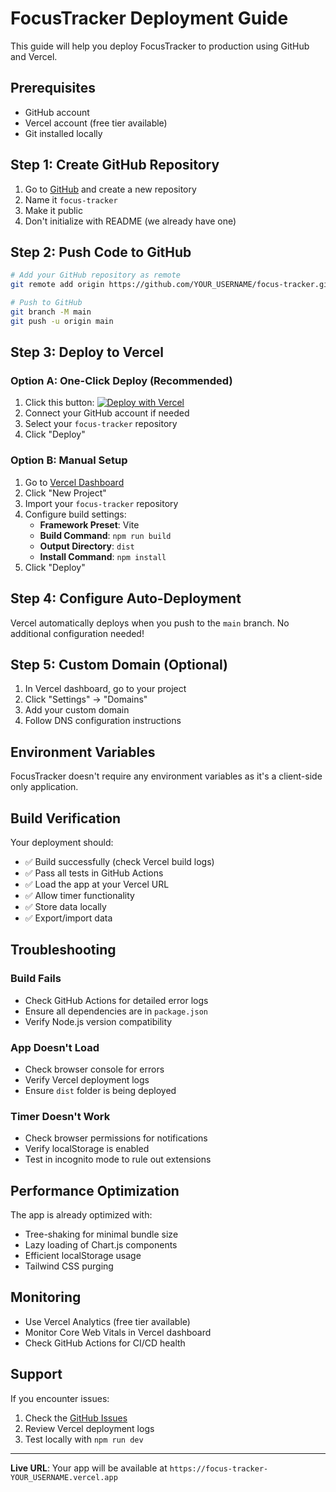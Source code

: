 # FocusTracker Deployment Guide

This guide will help you deploy FocusTracker to production using GitHub and Vercel.

## Prerequisites

- GitHub account
- Vercel account (free tier available)
- Git installed locally

## Step 1: Create GitHub Repository

1. Go to [GitHub](https://github.com) and create a new repository
2. Name it `focus-tracker`
3. Make it public
4. Don't initialize with README (we already have one)

## Step 2: Push Code to GitHub

```bash
# Add your GitHub repository as remote
git remote add origin https://github.com/YOUR_USERNAME/focus-tracker.git

# Push to GitHub
git branch -M main
git push -u origin main
```

## Step 3: Deploy to Vercel

### Option A: One-Click Deploy (Recommended)

1. Click this button: [![Deploy with Vercel](https://vercel.com/button)](https://vercel.com/new/clone?repository-url=https://github.com/YOUR_USERNAME/focus-tracker)
2. Connect your GitHub account if needed
3. Select your `focus-tracker` repository
4. Click "Deploy"

### Option B: Manual Setup

1. Go to [Vercel Dashboard](https://vercel.com/dashboard)
2. Click "New Project"
3. Import your `focus-tracker` repository
4. Configure build settings:
   - **Framework Preset**: Vite
   - **Build Command**: `npm run build`
   - **Output Directory**: `dist`
   - **Install Command**: `npm install`
5. Click "Deploy"

## Step 4: Configure Auto-Deployment

Vercel automatically deploys when you push to the `main` branch. No additional configuration needed!

## Step 5: Custom Domain (Optional)

1. In Vercel dashboard, go to your project
2. Click "Settings" → "Domains"
3. Add your custom domain
4. Follow DNS configuration instructions

## Environment Variables

FocusTracker doesn't require any environment variables as it's a client-side only application.

## Build Verification

Your deployment should:

- ✅ Build successfully (check Vercel build logs)
- ✅ Pass all tests in GitHub Actions
- ✅ Load the app at your Vercel URL
- ✅ Allow timer functionality
- ✅ Store data locally
- ✅ Export/import data

## Troubleshooting

### Build Fails

- Check GitHub Actions for detailed error logs
- Ensure all dependencies are in `package.json`
- Verify Node.js version compatibility

### App Doesn't Load

- Check browser console for errors
- Verify Vercel deployment logs
- Ensure `dist` folder is being deployed

### Timer Doesn't Work

- Check browser permissions for notifications
- Verify localStorage is enabled
- Test in incognito mode to rule out extensions

## Performance Optimization

The app is already optimized with:

- Tree-shaking for minimal bundle size
- Lazy loading of Chart.js components
- Efficient localStorage usage
- Tailwind CSS purging

## Monitoring

- Use Vercel Analytics (free tier available)
- Monitor Core Web Vitals in Vercel dashboard
- Check GitHub Actions for CI/CD health

## Support

If you encounter issues:

1. Check the [GitHub Issues](https://github.com/YOUR_USERNAME/focus-tracker/issues)
2. Review Vercel deployment logs
3. Test locally with `npm run dev`

---

**Live URL**: Your app will be available at `https://focus-tracker-YOUR_USERNAME.vercel.app`
